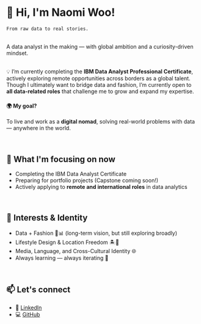 # 👋 Hi, I'm Naomi Woo!  
`From raw data to real stories.  `

<br/>
A data analyst in the making — with global ambition and a curiosity-driven mindset.

<br/>💡 I’m currently completing the **IBM Data Analyst Professional Certificate**, actively exploring remote opportunities across borders as a global talent.
Though I ultimately want to bridge data and fashion, I’m currently open to **all data-related roles** that challenge me to grow and expand my expertise.

#### 🌍 My goal?  
To live and work as a **digital nomad**, solving real-world problems with data — anywhere in the world.

<br/>


## 🔭 What I'm focusing on now
- Completing the IBM Data Analyst Certificate  
- Preparing for portfolio projects (Capstone coming soon!)  
- Actively applying to **remote and international roles** in data analytics  

<br/>

## 🌱 Interests & Identity
- Data + Fashion 👠📊 (long-term vision, but still exploring broadly)  
- Lifestyle Design & Location Freedom 🏝️💼  
- Media, Language, and Cross-Cultural Identity 🌐  
- Always learning — always iterating 🚀  

<br/>

## 📫 Let's connect
- 💼 [LinkedIn](https://www.linkedin.com/in/naomi-woo-profile/)  
- 💻 [GitHub](https://github.com/naomi-woo)  
